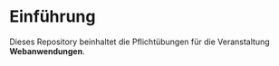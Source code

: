 # Einführung

Dieses Repository beinhaltet die Pflichtübungen für die Veranstaltung **Webanwendungen**.


